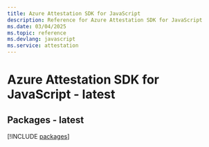 ```yaml
---
title: Azure Attestation SDK for JavaScript
description: Reference for Azure Attestation SDK for JavaScript
ms.date: 03/04/2025
ms.topic: reference
ms.devlang: javascript
ms.service: attestation
---
```

# Azure Attestation SDK for JavaScript - latest
## Packages - latest
[!INCLUDE [packages](attestation-index.md)]